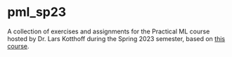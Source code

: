 # pml_sp23
A collection of exercises and assignments for the Practical ML course hosted by Dr. Lars Kotthoff during the Spring 2023 semester, based on [this course](https://ki-campus.org/courses/automl-luh2021).
